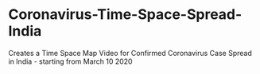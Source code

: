 # Coronavirus-Time-Space-Spread-India
Creates a Time Space Map Video for Confirmed Coronavirus Case Spread in India - starting from March 10 2020
